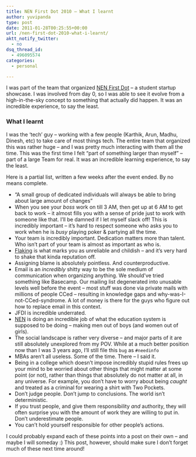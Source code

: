```yaml
---
title: NEN First Dot 2010 – What I learnt
author: yuvipanda
type: post
date: 2011-01-28T00:25:55+00:00
url: /nen-first-dot-2010-what-i-learnt/
aktt_notify_twitter:
  - no
dsq_thread_id:
  - 496095574
categories:
  - personal

---
```

I was part of the team that organized [NEN First Dot][1] &#8211; a student startup showcase. I was involved from day 0, so I was able to see it evolve from a high-in-the-sky concept to something that actually did happen. It was an incredible experience, to say the least.

### What I learnt

I was the &#8216;tech&#8217; guy &#8211; working with a few people (Karthik, Arun, Madhu, Dinesh, etc) to take care of most things tech. The entire team that organized this was rather huge &#8211; and I was pretty much interacting with them all the time. This was the first time I felt &#8220;part of something larger than myself&#8221; &#8211; part of a large Team for real. It was an incredible learning experience, to say the least.

Here is a partial list, written a few weeks after the event ended. By no means complete.

  * &#8220;A small group of dedicated individuals will always be able to bring about large amount of changes&#8221;
  * When you see your _boss_ work on till 3 AM, then get up at 6 AM to get back to work &#8211; it almost fills you with a sense of pride just to work with someone like that. I&#8217;ll be damned if I let myself slack off! This is incredibly important &#8211; it&#8217;s hard to respect someone who asks you to work when he is _busy_ playing poker & partying all the time.
  * Your team is incredibly important. Dedication matters more than talent. Who isn&#8217;t part of your team is almost as important as who is.
  * [Flaking][2] is what marks you as unreliable and childish &#8211; and it&#8217;s very hard to shake that kinda reputation off.
  * Assigning blame is absolutely pointless. And counterproductive.
  * Email is an _incredibly_ shitty way to be the sole medium of communication when organizing anything. We should&#8217;ve tried something like Basecamp. Our mailing list degenerated into unusable levels well before the event &#8211; most stuff was done via private mails with millions of people CCed &#8211; resulting in knowledge gaps and why-was-I-not-CCed-syndrome. A lot of money is there for the guys who figure out how to replace email in this context.
  * JFDI is incredible underrated.
  * [NEN][3] is doing an incredible job of what the education system is supposed to be doing &#8211; making men out of boys (and women out of girls). 
  * The social landscape is rather very diverse &#8211; and major parts of it are still absolutely unexplored from my POV. While at a much better position now than I was 3 years ago, I&#8217;ll still file this `bug` as `#needinfo`
  * MBAs aren&#8217;t all useless. Some of the time. There &#8211; I said it.
  * Being in a college which doesn&#8217;t impose incredibly stupid rules frees up your mind to be worried about other things that might matter at some point (or not), rather than things that absolutely do not matter at all, in any universe. For example, you don&#8217;t have to worry about being _caught_ and treated as a criminal for wearing a shirt with Two Pockets. 
  * Don&#8217;t judge people. Don&#8217;t jump to conclusions. The world isn&#8217;t deterministic.
  * If you trust people, and give them responsibility _and_ authority, they will often surprise you with the amount of work they are willing to put in. Don&#8217;t underestimate people.
  * You can&#8217;t hold yourself responsible for other people&#8217;s actions.

I could probably expand each of these points into a post on their own &#8211; and maybe I will someday :) This post, however, should make sure I don&#8217;t forget much of these next time around!

 [1]: http://nenfirstdot.in
 [2]: http://www.urbandictionary.com/define.php?term=flake
 [3]: http://nenonline.org